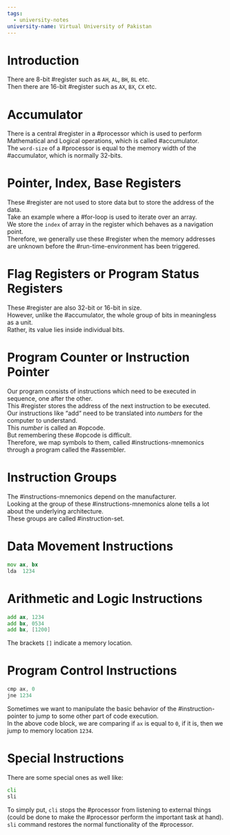 ```yaml
---
tags:
  - university-notes
university-name: Virtual University of Pakistan
---
```


# Introduction
There are 8-bit #register such as `AH`, `AL`, `BH`, `BL` etc.  
Then there are 16-bit #register such as `AX`, `BX`, `CX` etc.

# Accumulator
There is a central #register in a #processor which is used to perform Mathematical and Logical operations, which is called #accumulator.  
The `word-size` of a #processor is equal to the memory width of the #accumulator, which is normally 32-bits.

# Pointer, Index, Base Registers
These #register are not used to store data but to store the address of the data.  
Take an example where a #for-loop is used to iterate over an array.  
We store the `index` of array in the register which behaves as a navigation point.  
Therefore, we generally use these #register when the memory addresses are unknown before the #run-time-environment has been triggered.

# Flag Registers or Program Status Registers
These #register are also 32-bit or 16-bit in size.  
However, unlike the #accumulator, the whole group of bits in meaningless as a unit.  
Rather, its value lies inside individual bits.

# Program Counter or Instruction Pointer
Our program consists of instructions which need to be executed in sequence, one after the other.  
This #register stores the address of the next instruction to be executed.  
Our instructions like “add“ need to be translated into _numbers_ for the computer to understand.  
This _number_ is called an #opcode.  
But remembering these #opcode is difficult.  
Therefore, we map symbols to them, called #instructions-mnemonics through a program called the #assembler.

# Instruction Groups
The #instructions-mnemonics depend on the manufacturer.  
Looking at the group of these #instructions-mnemonics alone tells a lot about the underlying architecture.  
These groups are called #instruction-set.

# Data Movement Instructions

```asm
mov ax, bx
lda  1234
```

# Arithmetic and Logic Instructions

```asm
add ax, 1234
add bx, 0534
add bx, [1200]
```

The brackets `[]` indicate a memory location.

# Program Control Instructions

```asm
cmp ax, 0  
jne 1234
```

Sometimes we want to manipulate the basic behavior of the #instruction-pointer to jump to some other part of code execution.  
In the above code block, we are comparing if `ax` is equal to `0`, if it is, then we jump to memory location `1234`.

# Special Instructions
There are some special ones as well like:

```asm
cli
sli
```

To simply put, `cli` stops the #processor from listening to external things (could be done to make the #processor perform the important task at hand).  
`sli` command restores the normal functionality of the #processor.
